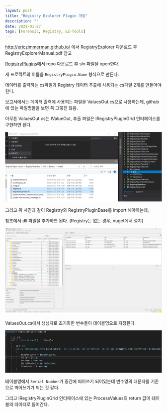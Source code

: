 ```yaml
---
layout: post
title: "Registry Explorer Plugin 개발"
description: ""
date: 2021-01-27
tags: [Forensic, Registry, EZ-Tools]
---
```


http://ericzimmerman.github.io/ 에서 RegistryExplorer 다운로드 후 RegistryExplorerManual.pdf 참고

<a href="https://github.com/EricZimmerman/RegistryPlugins">RegistryPlugins</a>에서 repo 다운로드 후 sln 파일을 open한다.

새 프로젝트의 이름을 `RegistryPlugin.Name` 형식으로 만든다.

데이터를 출력하는 cs파일과 Registry 데이터 추출에 사용되는 cs파일 2개를 만들어야 한다.

보고서에서는 데이터 출력에 사용되는 파일을 ValuesOut.cs으로 사용하는데, github에 있는 파일명들을 보면 꼭 그렇진 않음.

아무튼 ValuesOut.cs는 IValueOut, 추출 파일은 IRegistryPluginGrid 인터페이스를 구현하면 된다.

![Registry-Explorer](/assets/images/RegistryExplorer-Plugin/0.png)

그리고 위 사진과 같이 Registry와 RegistryPluginBase를 import 해야하는데,

참조에서 dll 파일을 추가하면 된다. (Registry는 없는 경우, nuget에서 설치)

![Registry-Explorer](/assets/images/RegistryExplorer-Plugin/1.png)

ValuesOut.cs에서 생성자로 초기화한 변수들이 테이블명으로 지정된다.

![Registry-Explorer](/assets/images/RegistryExplorer-Plugin/2.png)

테이블명에서 `Serial Number`가 중간에 띄어쓰기 되어있는데 변수명의 대문자를 기준으로 띄어쓰기가 되는 것 같다.

그리고 IRegistryPluginGrid 인터페이스에 있는 ProcessValues의 return 값이 테이블의 데이터로 들어간다.